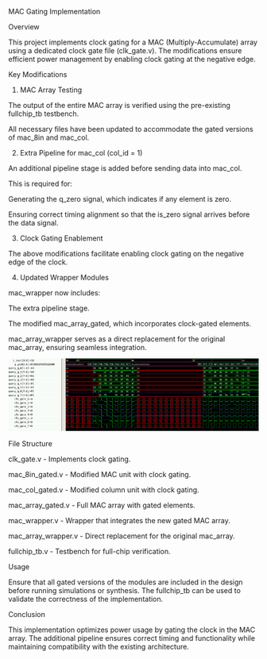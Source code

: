 MAC Gating Implementation

Overview

This project implements clock gating for a MAC (Multiply-Accumulate) array using a dedicated clock gate file (clk_gate.v). The modifications ensure efficient power management by enabling clock gating at the negative edge.

Key Modifications

1. MAC Array Testing

The output of the entire MAC array is verified using the pre-existing fullchip_tb testbench.

All necessary files have been updated to accommodate the gated versions of mac_8in and mac_col.

2. Extra Pipeline for mac_col (col_id = 1)

An additional pipeline stage is added before sending data into mac_col.

This is required for:

Generating the q_zero signal, which indicates if any element is zero.

Ensuring correct timing alignment so that the is_zero signal arrives before the data signal.

3. Clock Gating Enablement

The above modifications facilitate enabling clock gating on the negative edge of the clock.

4. Updated Wrapper Modules

mac_wrapper now includes:

The extra pipeline stage.

The modified mac_array_gated, which incorporates clock-gated elements.

mac_array_wrapper serves as a direct replacement for the original mac_array, ensuring seamless integration.

![MAC Gating Diagram](RTL/mac_gating_2/mac_gating.png)

File Structure

clk_gate.v - Implements clock gating.

mac_8in_gated.v - Modified MAC unit with clock gating.

mac_col_gated.v - Modified column unit with clock gating.

mac_array_gated.v - Full MAC array with gated elements.

mac_wrapper.v - Wrapper that integrates the new gated MAC array.

mac_array_wrapper.v - Direct replacement for the original mac_array.

fullchip_tb.v - Testbench for full-chip verification.

Usage

Ensure that all gated versions of the modules are included in the design before running simulations or synthesis. The fullchip_tb can be used to validate the correctness of the implementation.

Conclusion

This implementation optimizes power usage by gating the clock in the MAC array. The additional pipeline ensures correct timing and functionality while maintaining compatibility with the existing architecture.





